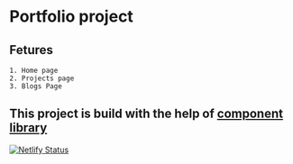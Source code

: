 # Portfolio project

## Fetures

    1. Home page
    2. Projects page
    3. Blogs Page

## This project is build with the help of [component library](https://component-library04.netlify.app/)

[![Netlify Status](https://api.netlify.com/api/v1/badges/a09c0e49-95b3-4e33-ac54-41760adec979/deploy-status)](https://app.netlify.com/sites/rohanmathur/deploys)
